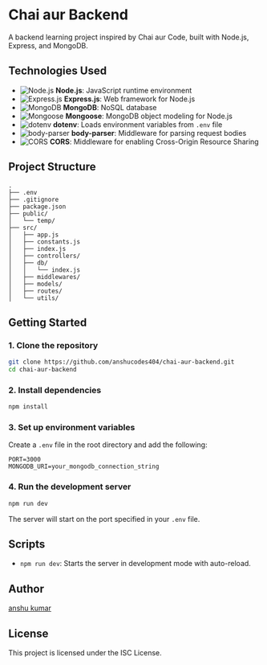 # Chai aur Backend

A backend learning project inspired by Chai aur Code, built with Node.js, Express, and MongoDB.

## Technologies Used

- ![Node.js](https://img.shields.io/badge/Node.js-339933?logo=nodedotjs&logoColor=white&style=flat-square) **Node.js**: JavaScript runtime environment  
- ![Express.js](https://img.shields.io/badge/Express.js-000000?logo=express&logoColor=white&style=flat-square) **Express.js**: Web framework for Node.js  
- ![MongoDB](https://img.shields.io/badge/MongoDB-47A248?logo=mongodb&logoColor=white&style=flat-square) **MongoDB**: NoSQL database  
- ![Mongoose](https://img.shields.io/badge/Mongoose-880000?logo=mongoose&logoColor=white&style=flat-square) **Mongoose**: MongoDB object modeling for Node.js  
- ![dotenv](https://img.shields.io/badge/dotenv-8DD6F9?logo=dotenv&logoColor=white&style=flat-square) **dotenv**: Loads environment variables from `.env` file  
- ![body-parser](https://img.shields.io/badge/body--parser-4B8BBE?style=flat-square) **body-parser**: Middleware for parsing request bodies  
- ![CORS](https://img.shields.io/badge/CORS-00599C?style=flat-square) **CORS**: Middleware for enabling Cross-Origin Resource Sharing

## Project Structure

```
.
├── .env
├── .gitignore
├── package.json
├── public/
│   └── temp/
├── src/
│   ├── app.js
│   ├── constants.js
│   ├── index.js
│   ├── controllers/
│   ├── db/
│   │   └── index.js
│   ├── middlewares/
│   ├── models/
│   ├── routes/
│   └── utils/
```

## Getting Started

### 1. Clone the repository

```sh
git clone https://github.com/anshucodes404/chai-aur-backend.git
cd chai-aur-backend
```

### 2. Install dependencies

```sh
npm install
```

### 3. Set up environment variables

Create a `.env` file in the root directory and add the following:

```
PORT=3000
MONGODB_URI=your_mongodb_connection_string
```

### 4. Run the development server

```sh
npm run dev
```

The server will start on the port specified in your `.env` file.

## Scripts

- `npm run dev`: Starts the server in development mode with auto-reload.

## Author

[anshu kumar](https://github.com/anshucodes404)

## License

This project is licensed under the ISC License.